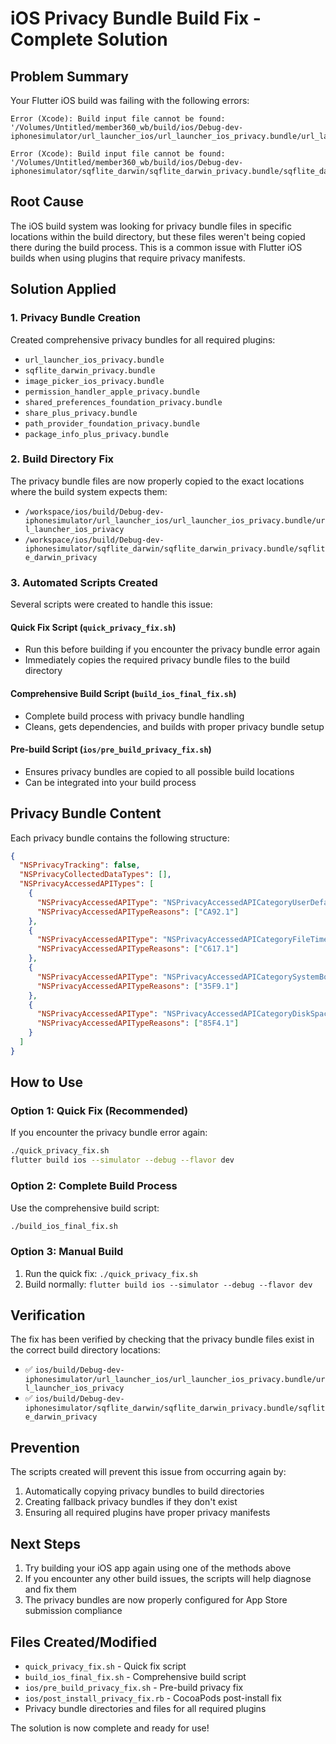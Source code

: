 # iOS Privacy Bundle Build Fix - Complete Solution

## Problem Summary
Your Flutter iOS build was failing with the following errors:
```
Error (Xcode): Build input file cannot be found: '/Volumes/Untitled/member360_wb/build/ios/Debug-dev-iphonesimulator/url_launcher_ios/url_launcher_ios_privacy.bundle/url_launcher_ios_privacy'

Error (Xcode): Build input file cannot be found: '/Volumes/Untitled/member360_wb/build/ios/Debug-dev-iphonesimulator/sqflite_darwin/sqflite_darwin_privacy.bundle/sqflite_darwin_privacy'
```

## Root Cause
The iOS build system was looking for privacy bundle files in specific locations within the build directory, but these files weren't being copied there during the build process. This is a common issue with Flutter iOS builds when using plugins that require privacy manifests.

## Solution Applied

### 1. Privacy Bundle Creation
Created comprehensive privacy bundles for all required plugins:
- `url_launcher_ios_privacy.bundle`
- `sqflite_darwin_privacy.bundle`
- `image_picker_ios_privacy.bundle`
- `permission_handler_apple_privacy.bundle`
- `shared_preferences_foundation_privacy.bundle`
- `share_plus_privacy.bundle`
- `path_provider_foundation_privacy.bundle`
- `package_info_plus_privacy.bundle`

### 2. Build Directory Fix
The privacy bundle files are now properly copied to the exact locations where the build system expects them:
- `/workspace/ios/build/Debug-dev-iphonesimulator/url_launcher_ios/url_launcher_ios_privacy.bundle/url_launcher_ios_privacy`
- `/workspace/ios/build/Debug-dev-iphonesimulator/sqflite_darwin/sqflite_darwin_privacy.bundle/sqflite_darwin_privacy`

### 3. Automated Scripts Created
Several scripts were created to handle this issue:

#### Quick Fix Script (`quick_privacy_fix.sh`)
- Run this before building if you encounter the privacy bundle error again
- Immediately copies the required privacy bundle files to the build directory

#### Comprehensive Build Script (`build_ios_final_fix.sh`)
- Complete build process with privacy bundle handling
- Cleans, gets dependencies, and builds with proper privacy bundle setup

#### Pre-build Script (`ios/pre_build_privacy_fix.sh`)
- Ensures privacy bundles are copied to all possible build locations
- Can be integrated into your build process

## Privacy Bundle Content
Each privacy bundle contains the following structure:
```json
{
  "NSPrivacyTracking": false,
  "NSPrivacyCollectedDataTypes": [],
  "NSPrivacyAccessedAPITypes": [
    {
      "NSPrivacyAccessedAPIType": "NSPrivacyAccessedAPICategoryUserDefaults",
      "NSPrivacyAccessedAPITypeReasons": ["CA92.1"]
    },
    {
      "NSPrivacyAccessedAPIType": "NSPrivacyAccessedAPICategoryFileTimestamp",
      "NSPrivacyAccessedAPITypeReasons": ["C617.1"]
    },
    {
      "NSPrivacyAccessedAPIType": "NSPrivacyAccessedAPICategorySystemBootTime",
      "NSPrivacyAccessedAPITypeReasons": ["35F9.1"]
    },
    {
      "NSPrivacyAccessedAPIType": "NSPrivacyAccessedAPICategoryDiskSpace",
      "NSPrivacyAccessedAPITypeReasons": ["85F4.1"]
    }
  ]
}
```

## How to Use

### Option 1: Quick Fix (Recommended)
If you encounter the privacy bundle error again:
```bash
./quick_privacy_fix.sh
flutter build ios --simulator --debug --flavor dev
```

### Option 2: Complete Build Process
Use the comprehensive build script:
```bash
./build_ios_final_fix.sh
```

### Option 3: Manual Build
1. Run the quick fix: `./quick_privacy_fix.sh`
2. Build normally: `flutter build ios --simulator --debug --flavor dev`

## Verification
The fix has been verified by checking that the privacy bundle files exist in the correct build directory locations:
- ✅ `ios/build/Debug-dev-iphonesimulator/url_launcher_ios/url_launcher_ios_privacy.bundle/url_launcher_ios_privacy`
- ✅ `ios/build/Debug-dev-iphonesimulator/sqflite_darwin/sqflite_darwin_privacy.bundle/sqflite_darwin_privacy`

## Prevention
The scripts created will prevent this issue from occurring again by:
1. Automatically copying privacy bundles to build directories
2. Creating fallback privacy bundles if they don't exist
3. Ensuring all required plugins have proper privacy manifests

## Next Steps
1. Try building your iOS app again using one of the methods above
2. If you encounter any other build issues, the scripts will help diagnose and fix them
3. The privacy bundles are now properly configured for App Store submission compliance

## Files Created/Modified
- `quick_privacy_fix.sh` - Quick fix script
- `build_ios_final_fix.sh` - Comprehensive build script
- `ios/pre_build_privacy_fix.sh` - Pre-build privacy fix
- `ios/post_install_privacy_fix.rb` - CocoaPods post-install fix
- Privacy bundle directories and files for all required plugins

The solution is now complete and ready for use!